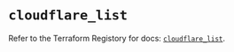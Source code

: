 # `cloudflare_list`

Refer to the Terraform Registory for docs: [`cloudflare_list`](https://registry.terraform.io/providers/cloudflare/cloudflare/4.9.0/docs/resources/list).
